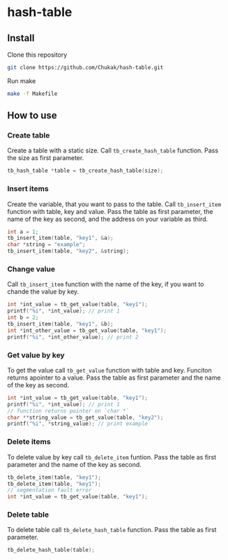# hash-table

## Install
Clone this repository 
```bash
git clone https://github.com/Chukak/hash-table.git
```
Run make
```bash
make -f Makefile
```

## How to use
### Create table
Create a table with a static size. Call `tb_create_hash_table` function. Pass the size as first parameter.
```c
tb_hash_table *table = tb_create_hash_table(size);
```

### Insert items
Create the variable, that you want to pass to the table. 
Call `tb_insert_item` function with table, key and value. 
Pass the table as first parameter, the name of the key as second, and the address on your variable as third.
```c
int a = 1;
tb_insert_item(table, "key1", &a);
char *string = "example";
tb_insert_item(table, "key2", &string);
```

### Change value
Call `tb_insert_item` function with the name of the key, if you want to chande the value by key.
```c
int *int_value = tb_get_value(table, "key1");
printf("%i", *int_value); // print 1
int b = 2;
tb_insert_item(table, "key1", &b);
int *int_other_value = tb_get_value(table, "key1");
printf("%i", *int_other_value); // print 2
```
### Get value by key
To get the value call `tb_get_value` function with table and key. Funciton returns apointer to a value.
Pass the table as first parameter and the name of the key as second.

```c
int *int_value = tb_get_value(table, "key1");
printf("%i", *int_value); // print 1
// function returns pointer on `char *`
char **string_value = tb_get_value(table, "key2");
printf("%i", *string_value); // print example
```

### Delete items
To delete value by key call `tb_delete_item` funtion. 
Pass the table as first parameter and the name of the key as second.
```c
tb_delete_item(table, "key1");
tb_delete_item(table, "key1");
// segmentation fault error
int *int_value = tb_get_value(table, "key1");
```

### Delete table
To delete table call `tb_delete_hash_table` function. Pass the table as first parameter.
```c
tb_delete_hash_table(table);
```



